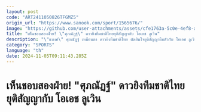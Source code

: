 ```yaml
---
layout: post
code: "ART2411050826TFGMZ5"
origin_url: "https://www.sanook.com/sport/1565676/"
image: "https://github.com/user-attachments/assets/cfe1763a-5c0e-4ef8-a15d-1c505d3131ca"
title: "เห็นชอบสองฝ่าย! \"ศุภณัฏฐ์\" ดาวยิงทีมชาติไทยยุติสัญญากับ โอเอช ลูเวิน"
description: "\"แบงค์\" ศุภณัฏฐ์ เหมือนตา ดาวยิงทีมชาติไทย ตัดสินใจยุติสัญญายืมตัวกับ โอเอช ลูเวิน ต้นสังกัดในศึกจูปิแลร์ โปรลีก เบลเยียม อย่างเป็นทางการเมื่อวันพฤหัสบดีที่ 31 ตุลาคม ที่ผ่านมา"
category: "SPORTS"
language: "th"
date: 2024-11-05T09:11:43.285Z
---
```


# เห็นชอบสองฝ่าย! "ศุภณัฏฐ์" ดาวยิงทีมชาติไทยยุติสัญญากับ โอเอช ลูเวิน